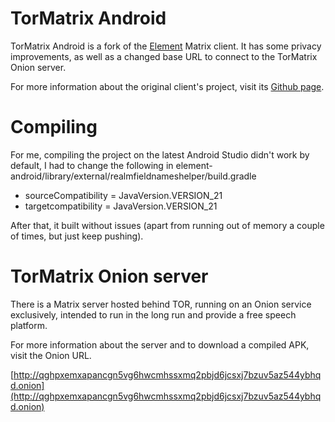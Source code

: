 
# TorMatrix Android

TorMatrix Android is a fork of the [Element](https://element.io/) Matrix client. It has some privacy improvements, as well as a changed base URL to connect to the TorMatrix Onion server.

For more information about the original client's project, visit its [Github page](https://github.com/element-hq/element-android/).

# Compiling

For me, compiling the project on the latest Android Studio didn't work by default, I had to change the following in element-android/library/external/realmfieldnameshelper/build.gradle
- sourceCompatibility = JavaVersion.VERSION_21
- targetcompatibility = JavaVersion.VERSION_21

After that, it built without issues (apart from running out of memory a couple of times, but just keep pushing).

# TorMatrix Onion server

There is a Matrix server hosted behind TOR, running on an Onion service exclusively, intended to run in the long run and provide a free speech platform.

For more information about the server and to download a compiled APK, visit the Onion URL.

[http://qghpxemxapancgn5vg6hwcmhssxmq2pbjd6jcsxj7bzuv5az544ybhqd.onion](http://qghpxemxapancgn5vg6hwcmhssxmq2pbjd6jcsxj7bzuv5az544ybhqd.onion)

